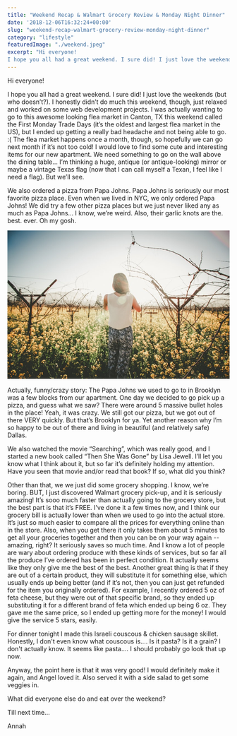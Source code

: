 ```yaml
---
title: "Weekend Recap & Walmart Grocery Review & Monday Night Dinner"
date: '2018-12-06T16:32:24+00:00'
slug: "weekend-recap-walmart-grocery-review-monday-night-dinner"
category: "lifestyle"
featuredImage: "./weekend.jpeg"
excerpt: "Hi everyone!
I hope you all had a great weekend. I sure did! I just love the weekends (but who doesn’t?). I honestly didn’t do much this weekend, though, just relaxed and worked on some web development projects. I was actually wanting to go to this awesome looking flea market in Canton, TX this weekend called the First Monday Trade Days ..."
---
```



Hi everyone!

I hope you all had a great weekend. I sure did! I just love the weekends (but who doesn’t?). I honestly didn’t do much this weekend, though, just relaxed and worked on some web development projects. I was actually wanting to go to this awesome looking flea market in Canton, TX this weekend called the First Monday Trade Days (it’s the oldest and largest flea market in the US), but I ended up getting a really bad headache and not being able to go. :( The flea market happens once a month, though, so hopefully we can go next month if it’s not too cold! I would love to find some cute and interesting items for our new apartment. We need something to go on the wall above the dining table… I’m thinking a huge, antique (or antique-looking) mirror or maybe a vintage Texas flag (now that I can call myself a Texan, I feel like I need a flag). But we’ll see. 

We also ordered a pizza from Papa Johns. Papa Johns is seriously our most favorite pizza place. Even when we lived in NYC, we only ordered Papa Johns! We did try a few other pizza places but we just never liked any as much as Papa Johns… I know, we’re weird. Also, their garlic knots are the. best. ever. Oh my gosh. 


![Chinese Salty Egg](./weekend.jpeg)

Actually, funny/crazy story: The Papa Johns we used to go to in Brooklyn was a few blocks from our apartment. One day we decided to go pick up a pizza, and guess what we saw? There were around 5 massive bullet holes in the place! Yeah, it was crazy. We still got our pizza, but we got out of there VERY quickly. But that’s Brooklyn for ya. Yet another reason why I’m so happy to be out of there and living in beautiful (and relatively safe) Dallas. 

We also watched the movie “Searching”, which was really good, and I started a new book called “Then She Was Gone” by Lisa Jewell. I’ll let you know what I think about it, but so far it’s definitely holding my attention. Have you seen that movie and/or read that book? If so, what did you think?

Other than that, we we just did some grocery shopping. I know, we’re boring. BUT, I just discovered Walmart grocery pick-up, and it is seriously amazing! It’s sooo much faster than actually going to the grocery store, but the best part is that it’s FREE. I’ve done it a few times now, and I think our grocery bill is actually lower than when we used to go into the actual store. It’s just so much easier to compare all the prices for everything online than in the store. Also, when you get there it only takes them about 5 minutes to get all your groceries together and then you can be on your way again -- amazing, right? It seriously saves so much time. And I know a lot of people are wary about ordering produce with these kinds of services, but so far all the produce I’ve ordered has been in perfect condition. It actually seems like they only give me the best of the best. Another great thing is that if they are out of a certain product, they will substitute it for something else, which usually ends up being better (and if it’s not, then you can just get refunded for the item you originally ordered). For example, I recently ordered 5 oz of feta cheese, but they were out of that specific brand, so they ended up substituting it for a different brand of feta which ended up being 6 oz. They gave me the same price, so I ended up getting more for the money! I would give the service 5 stars, easily. 

For dinner tonight I made this Israeli couscous & chicken sausage skillet. Honestly, I don't even know what couscous is.... Is it pasta? Is it a grain? I don't actually know. It seems like pasta.... I should probably go look that up now.

Anyway, the point here is that it was very good! I would definitely make it again, and Angel loved it. Also served it with a side salad to get some veggies in. 

 

What did everyone else do and eat over the weekend?

Till next time...

Annah